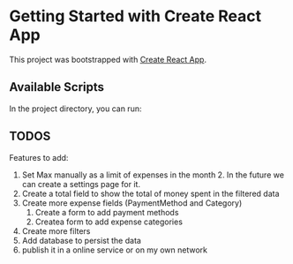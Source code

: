 # Getting Started with Create React App

This project was bootstrapped with [Create React App](https://github.com/facebook/create-react-app).

## Available Scripts

In the project directory, you can run:

## TODOS
Features to add:

1. Set Max manually as a limit of expenses in the month
	2. In the future we can create a settings page for it.
2. Create a total field to show the total of money spent in the filtered data
3. Create more expense fields (PaymentMethod and Category)
	1. Create a form to add payment methods
	2. Createa form to add expense categories
4. Create more filters
5. Add database to persist the data
6. publish it in a online service or on my own network
